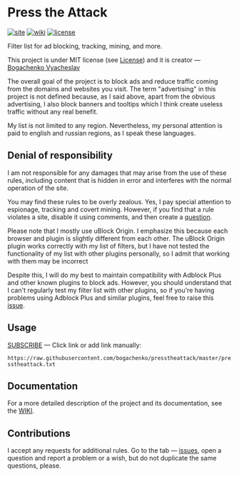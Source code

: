 <!--
This file is part of the Press the Attack project,
Copyright (c) 2018 Bogachenko Vyacheslav

Press the Attack is a free project: you can distribute it and/or modify
it in accordance with the MIT license published by the Massachusetts Institute of Technology.

The Press the Attack project is distributed in the hope that it will be useful,
and is provided "AS IS", WITHOUT ANY WARRANTY, EXPRESSLY EXPRESSED OR IMPLIED.
WE ARE NOT RESPONSIBLE FOR ANY DAMAGES DUE TO THE USE OF THIS PROJECT OR ITS PARTS.
For more information, see the MIT license.

Author: Bogachenko Vyacheslav <https://github.com/bogachenko>
Email: bogachenkove@gmail.com
Github: https://github.com/bogachenko/presstheattack/
Last modified: 27 November 2018
License: MIT <https://github.com/bogachenko/presstheattack/blob/master/LICENSE.md>
Problem reports: https://github.com/bogachenko/presstheattack/issues
Title: README.md
URL: https://raw.githubusercontent.com/bogachenko/presstheattack/master/README.md
Wiki: https://github.com/bogachenko/presstheattack/wiki

Download the entire Press the Attack project at https://github.com/bogachenko/presstheattack/archive/master.zip -->

# Press the Attack
[![site](https://img.shields.io/badge/site-up-%233fb912.svg)](https://bogachenko.github.io/presstheattack/)
[![wiki](https://img.shields.io/badge/wiki-up-%233fb912.svg)](https://github.com/bogachenko/presstheattack/wiki)
[![license](https://img.shields.io/badge/license-MIT-%233fb912.svg)](https://raw.githubusercontent.com/bogachenko/presstheattack/master/LICENSE.md)

Filter list for ad blocking, tracking, mining, and more.

This project is under MIT license (see [License](https://raw.githubusercontent.com/bogachenko/presstheattack/master/LICENSE.md)) and it is creator — [Bogachenko Vyacheslav](https://github.com/bogachenko)

The overall goal of the project is to block ads and reduce traffic coming from the domains and websites you visit.
The term "advertising" in this project is not defined because, as I said above, apart from the obvious advertising, I also block banners and tooltips which I think create useless traffic without any real benefit.

My list is not limited to any region. Nevertheless, my personal attention is paid to english and russian regions, as I speak these languages.

## Denial of responsibility

I am not responsible for any damages that may arise from the use of these rules, including content that is hidden in error and interferes with the normal operation of the site.

You may find these rules to be overly zealous. Yes, I pay special attention to espionage, tracking and covert mining.
However, if you find that a rule violates a site, disable it using comments, and then create a [question](https://github.com/bogachenko/presstheattack/issues).

Please note that I mostly use uBlock Origin. I emphasize this because each browser and plugin is slightly different from each other. The uBlock Origin plugin works correctly with my list of filters, but I have not tested the functionality of my list with other plugins personally, so I admit that working with them may be incorrect

Despite this, I will do my best to maintain compatibility with Adblock Plus and other known plugins to block ads. However, you should understand that I can't regularly test my filter list with other plugins, so if you're having problems using Adblock Plus and similar plugins, feel free to raise this [issue](https://github.com/bogachenko/presstheattack/issues).

## Usage

[SUBSCRIBE](https://subscribe.adblockplus.org/?location=https%3A%2F%2Fraw.githubusercontent.com%2Fbogachenko%2Fpresstheattack%2Fmaster%2Fpresstheattack.txt&title=Press%20the%20Attack) — Click link or add link manually:

`https://raw.githubusercontent.com/bogachenko/presstheattack/master/presstheattack.txt`

## Documentation

For a more detailed description of the project and its documentation, see the [WIKI](https://github.com/bogachenko/presstheattack/wiki).

## Contributions

I accept any requests for additional rules. Go to the tab — [issues](https://github.com/bogachenko/presstheattack/issues), open a question and report a problem or a wish, but do not duplicate the same questions, please.
